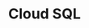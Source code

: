 ---
title: "Cloud SQL"
type: docs
weight: 1
description: > 
  Tools that work with Cloud SQL Control Plane. 
---